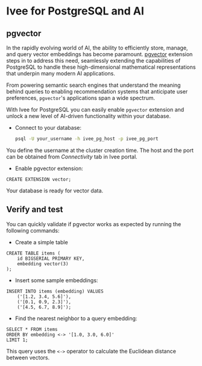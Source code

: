 # Ivee for PostgreSQL and AI

## pgvector

In the rapidly evolving world of AI, the ability to efficiently store, manage, and query vector embeddings has become paramount. 
[pgvector](https://github.com/pgvector/pgvector) extension steps in to address this need, seamlessly extending the capabilities of PostgreSQL 
to handle these high-dimensional mathematical representations that underpin many modern AI applications. 

From powering semantic search engines that understand the meaning behind queries to enabling recommendation systems that anticipate user preferences, 
`pgvector`'s applications span a wide spectrum. 

With Ivee for PostgreSQL you can easily enable `pgvector` extension and unlock a new level of AI-driven functionality within your database.

* Connect to your database:

   ```bash
   psql -U your_username -h ivee_pg_host -p ivee_pg_port
   ```

You define the username at the cluster creation time. The host and the port can be obtained from *Connectivity* tab in Ivee portal.

* Enable pgvector extension:

```
CREATE EXTENSION vector;
```

Your database is ready for vector data.

## Verify and test

You can quickly validate if pgvector works as expected by running the following commands:

* Create a simple table

```
CREATE TABLE items (
    id BIGSERIAL PRIMARY KEY,
    embedding vector(3) 
);
```

* Insert some sample embeddings:

```
INSERT INTO items (embedding) VALUES 
    ('[1.2, 3.4, 5.6]'),
    ('[0.1, 0.9, 2.3]'),
    ('[4.5, 6.7, 8.9]');
```

* Find the nearest neighbor to a query embedding:
```
SELECT * FROM items 
ORDER BY embedding <-> '[1.0, 3.0, 6.0]' 
LIMIT 1;
```

This query uses the `<->` operator to calculate the Euclidean distance between vectors.
